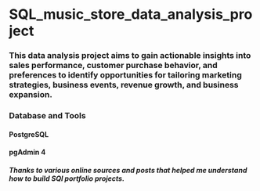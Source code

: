 #  SQL_music_store_data_analysis_project

### This data analysis project aims to gain actionable insights into sales performance, customer purchase behavior, and preferences to identify opportunities for tailoring marketing strategies, business events, revenue growth, and business expansion. 

### Database and Tools

#### PostgreSQL
#### pgAdmin 4

##### Thanks to various online sources and posts that helped me understand how to build SQl portfolio projects.


 
